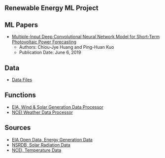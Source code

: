 ## Renewable Energy ML Project

## ML Papers
- [Multiple-Input Deep Convolutional Neural Network Model for Short-Term Photovoltaic Power Forecasting](https://github.com/aangelsalazarr/renewable-energy-ml/blob/main/energy_ml_papers/Multiple-Input_Deep_Convolutional_Neural_Network_Model_for_Short-Term_Photovoltaic_Power_Forecasting.pdf)
  - Authors: Chiou-Jye Huang and Ping-Huan Kuo
  - Publication Date: June 6, 2019

## Data
- [Data Files](https://github.com/aangelsalazarr/renewable-energy-ml/tree/main/data_files)

## Functions
- [EIA, Wind & Solar Generation Data Processor](https://github.com/aangelsalazarr/renewable-energy-ml/blob/main/black_box/eia_data_processor.py)
- [NCEI Weather Data Processor](https://github.com/aangelsalazarr/renewable-energy-ml/blob/main/black_box/ncei_data_processor.py)

## Sources
- [EIA Open Data, Energy Generation Data](https://www.eia.gov/opendata)
- [NSRDB, Solar Radiation Data](https://nsrdb.nrel.gov/)
- [NCEI, Temperature Data](https://www.ncei.noaa.gov/)
